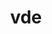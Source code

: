 ---
title: "vde"
layout: cache
categories: [package, develop]
meta: {"compilers": ["apple-clang@16.0.0"], "num_specs": 9, "num_specs_by_stack": {"developer-tools-darwin": 9, "root": 9}, "oss": ["sequoia"], "platforms": ["darwin"], "stacks": ["developer-tools-darwin", "root"], "targets": ["aarch64"], "versions": ["2.3.3"]}
spec_details: [{"compiler": "apple-clang@16.0.0", "hash": "d3ok3po6edtb5ks2mghdjz5rmqox3dqk", "os": "sequoia", "platform": "darwin", "size": "-", "stacks": ["developer-tools-darwin", "root"], "target": "aarch64", "variants": ["build_system=autotools"], "versions": ["2.3.3"]}, {"compiler": "apple-clang@16.0.0", "hash": "ixqf7qg2qvoibw7nswvoq4s2uyhyngjs", "os": "sequoia", "platform": "darwin", "size": "-", "stacks": ["developer-tools-darwin", "root"], "target": "aarch64", "variants": ["build_system=autotools"], "versions": ["2.3.3"]}, {"compiler": "apple-clang@16.0.0", "hash": "jkkw3a5nt7mct2gn2ls3pags6h3d3asf", "os": "sequoia", "platform": "darwin", "size": "-", "stacks": ["developer-tools-darwin", "root"], "target": "aarch64", "variants": ["build_system=autotools"], "versions": ["2.3.3"]}, {"compiler": "apple-clang@16.0.0", "hash": "jt2gzieq47xwrtjcjymyr4qmtfvu3sfo", "os": "sequoia", "platform": "darwin", "size": "-", "stacks": ["developer-tools-darwin", "root"], "target": "aarch64", "variants": ["build_system=autotools"], "versions": ["2.3.3"]}, {"compiler": "apple-clang@16.0.0", "hash": "l56miut6ld5x3a4uewu3f2o22nkxmm7l", "os": "sequoia", "platform": "darwin", "size": "-", "stacks": ["developer-tools-darwin", "root"], "target": "aarch64", "variants": ["build_system=autotools"], "versions": ["2.3.3"]}, {"compiler": "apple-clang@16.0.0", "hash": "nfzh6fw23lb2xy4janb3fljdalgj5xi2", "os": "sequoia", "platform": "darwin", "size": "-", "stacks": ["developer-tools-darwin", "root"], "target": "aarch64", "variants": ["build_system=autotools"], "versions": ["2.3.3"]}, {"compiler": "apple-clang@16.0.0", "hash": "pikj4vof3tzleyopvgqfyloqsvqfhxx6", "os": "sequoia", "platform": "darwin", "size": "-", "stacks": ["developer-tools-darwin", "root"], "target": "aarch64", "variants": ["build_system=autotools"], "versions": ["2.3.3"]}, {"compiler": "apple-clang@16.0.0", "hash": "wtr2arom4xa57mzcpzwswjqt3gkyvqrp", "os": "sequoia", "platform": "darwin", "size": "-", "stacks": ["developer-tools-darwin", "root"], "target": "aarch64", "variants": ["build_system=autotools"], "versions": ["2.3.3"]}, {"compiler": "apple-clang@16.0.0", "hash": "xkjjsdzpwqanqjymbdymatd2s7qxk5if", "os": "sequoia", "platform": "darwin", "size": "-", "stacks": ["developer-tools-darwin", "root"], "target": "aarch64", "variants": ["build_system=autotools"], "versions": ["2.3.3"]}]
---